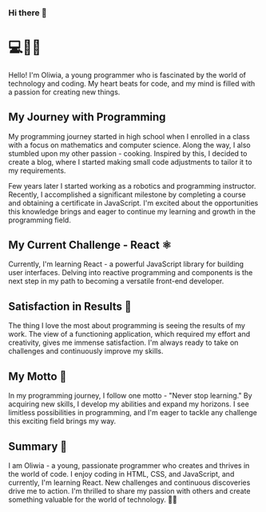 ### Hi there 👋

# 💻👩‍💻

Hello! I'm Oliwia, a young programmer who is fascinated by the world of technology and coding. My heart beats for code, and my mind is filled with a passion for creating new things.

## My Journey with Programming

My programming journey started in high school when I enrolled in a class with a focus on mathematics and computer science. Along the way, I also stumbled upon my other passion - cooking. Inspired by this, I decided to create a blog, where I started making small code adjustments to tailor it to my requirements.

Few years later I started working as a robotics and programming instructor. Recently, I accomplished a significant milestone by completing a course and obtaining a certificate in JavaScript. I'm excited about the opportunities this knowledge brings and eager to continue my learning and growth in the programming field.

## My Current Challenge - React ⚛️

Currently, I'm learning React - a powerful JavaScript library for building user interfaces. Delving into reactive programming and components is the next step in my path to becoming a versatile front-end developer.

## Satisfaction in Results 🌟

The thing I love the most about programming is seeing the results of my work. The view of a functioning application, which required my effort and creativity, gives me immense satisfaction. I'm always ready to take on challenges and continuously improve my skills.

## My Motto 💪

In my programming journey, I follow one motto - "Never stop learning." By acquiring new skills, I develop my abilities and expand my horizons. I see limitless possibilities in programming, and I'm eager to tackle any challenge this exciting field brings my way.

## Summary 🌈

I am Oliwia - a young, passionate programmer who creates and thrives in the world of code. I enjoy coding in HTML, CSS, and JavaScript, and currently, I'm learning React. New challenges and continuous discoveries drive me to action. I'm thrilled to share my passion with others and create something valuable for the world of technology. 🚀😊

<!--
**otunikowska/otunikowska** is a ✨ _special_ ✨ repository because its `README.md` (this file) appears on your GitHub profile.

Here are some ideas to get you started:

- 🔭 I’m currently working on ...
- 🌱 I’m currently learning ...
- 👯 I’m looking to collaborate on ...
- 🤔 I’m looking for help with ...
- 💬 Ask me about ...
- 📫 How to reach me: ...
- 😄 Pronouns: ...
- ⚡ Fun fact: ...
-->
